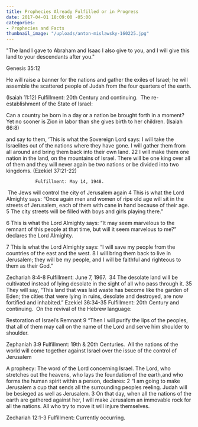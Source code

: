 ```yaml
---
title: Prophecies Already Fulfilled or in Progress
date: 2017-04-01 18:09:00 -05:00
categories:
- Prophecies and Facts
thumbnail_image: "/uploads/anton-mislawsky-160225.jpg"
---
```


"The land I gave to Abraham and Isaac I also give to you, and I will give this land to your descendants after you."

Genesis 35:12

He will raise a banner for the nations
    and gather the exiles of Israel;
he will assemble the scattered people of Judah
    from the four quarters of the earth.

(Isaiah 11:12) Fulfillment: 20th Century and continuing.
​
The re-establishment of the State of Israel:

Can a country be born in a day
    or a nation be brought forth in a moment?
Yet no sooner is Zion in labor
    than she gives birth to her children.
(Isaiah 66:8)

 and say to them, ‘This is what the Sovereign Lord says: I will take the Israelites out of the nations where they have gone. I will gather them from all around and bring them back into their own land. 22 I will make them one nation in the land, on the mountains of Israel. There will be one king over all of them and they will never again be two nations or be divided into two kingdoms. (Ezekiel 37:21-22)

               Fulfillment: May 14, 1948.
​
The Jews will control the city of Jerusalem again
4 This is what the Lord Almighty says: “Once again men and women of ripe old age will sit in the streets of Jerusalem, each of them with cane in hand because of their age. 5 The city streets will be filled with boys and girls playing there.”

6 This is what the Lord Almighty says: “It may seem marvelous to the remnant of this people at that time, but will it seem marvelous to me?” declares the Lord Almighty.

7 This is what the Lord Almighty says: “I will save my people from the countries of the east and the west. 8 I will bring them back to live in Jerusalem; they will be my people, and I will be faithful and righteous to them as their God.”

Zechariah 8:4-8
               Fulfillment: June 7, 1967.
​
34 The desolate land will be cultivated instead of lying desolate in the sight of all who pass through it. 35 They will say, “This land that was laid waste has become like the garden of Eden; the cities that were lying in ruins, desolate and destroyed, are now fortified and inhabited.”
Ezekiel 36:34-35
               Fulfillment: 20th Century and continuing.
​
On the revival of the Hebrew language:


Restoration of Israel’s Remnant
9 “Then I will purify the lips of the peoples,
    that all of them may call on the name of the Lord
    and serve him shoulder to shoulder.

Zephaniah 3:9
               Fulfillment: 19th & 20th Centuries.
​
All the nations of the world will come together against Israel over the issue of the control of Jerusalem 


A prophecy: The word of the Lord concerning Israel.
The Lord, who stretches out the heavens, who lays the foundation of the earth,and who forms the human spirit within a person, declares: 2 “I am going to make Jerusalem a cup that sends all the surrounding peoples reeling. Judah will be besieged as well as Jerusalem. 3 On that day, when all the nations of the earth are gathered against her, I will make Jerusalem an immovable rock for all the nations. All who try to move it will injure themselves.

Zechariah 12:1-3
               Fulfillment: Currently occurring.
